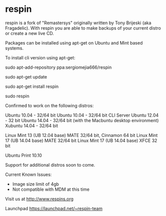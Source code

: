 # respin
respin is a fork of "Remastersys" originally written by Tony Brijeski (aka Fragadelic). With respin you are able to make backups of your current distro or create a new live CD.

Packages can be installed using apt-get on Ubuntu and Mint based systems. 

To install cli version using apt-get:

sudo apt-add-repository ppa:sergiomejia666/respin

sudo apt-get update

sudo apt-get install respin

sudo respin


Confirmed to work on the following distros:

Ubuntu 10.04 - 32/64 bit Ubuntu 10.04 - 32/64 bit CLI Server Ubuntu 12.04 - 32 bit Ubuntu 14.04 - 32/64 bit (with the Macbuntu desktop environment) Xubuntu 14.04 - 32/64 bit

Linux Mint 13 (UB 12.04 base) MATE 32/64 bit, Cinnamon 64 bit Linux Mint 17 (UB 14.04 base) MATE 32/64 bit Linux Mint 17 (UB 14.04 base) XFCE 32 bit

Ubuntu Print 10.10

Support for additional distros soon to come.

Current Known Issues:

- Image size limit of 4gb
- Not compatible with MDM at this time

Visit us at http://www.respins.org 

Launchpad https://launchpad.net/~respin-team
